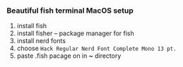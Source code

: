 ### Beautiful fish terminal MacOS setup

1. install fish
2. install fisher – package manager for fish
3. install nerd fonts
4. choose `Hack Regular Nerd Font Complete Mono 13 pt.`
5. paste .fish pacage on in **~** directory
